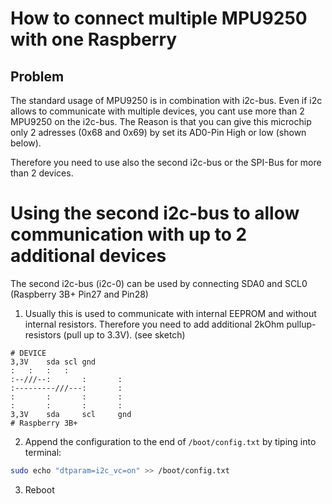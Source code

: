 # How to connect multiple MPU9250 with one Raspberry

## Problem
The standard usage of MPU9250 is in combination with i2c-bus. Even if i2c allows to communicate with multiple devices, you cant use more than 2 MPU9250 on the i2c-bus.
The Reason is that you can give this microchip only 2 adresses (0x68 and 0x69) by set its AD0-Pin High or low (shown below).

Therefore you need to use also the second i2c-bus or the SPI-Bus for more than 2 devices.

# Using the second i2c-bus to allow communication with up to 2 additional devices
The second i2c-bus (i2c-0) can be used by connecting SDA0 and SCL0 (Raspberry 3B+ Pin27 and Pin28)

1. Usually this is used to communicate with internal EEPROM and without internal resistors. Therefore you need to add additional 2kOhm pullup-resistors (pull up to 3.3V). (see sketch)

```
# DEVICE
3,3V	sda	scl	gnd
:	:	:	:
:--///--:       :       :
:---------///---:       :
:       :       :       :
:       :       :       :
3,3V    sda     scl     gnd
# Raspberry 3B+
```

2. Append the configuration to the end of `/boot/config.txt` by tiping into terminal:

```bash
sudo echo "dtparam=i2c_vc=on" >> /boot/config.txt
```

3. Reboot


